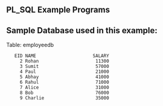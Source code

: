 ## PL_SQL Example Programs

## Sample Database used in this example:


Table: employeedb

       EID NAME                     SALARY
         2 Rohan                     11300
         3 Sumit                     57000
         4 Paul                      21000
         5 Abhay                     41000
         6 Rahul                     71000
         7 Alice                     31000
         8 Bob                       76000
         9 Charlie                   35000

